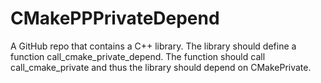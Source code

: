 # CMakePPPrivateDepend
A GitHub repo that contains a C++ library. The library should define a function call_cmake_private_depend. The function should call call_cmake_private and thus the library should depend on CMakePrivate.
